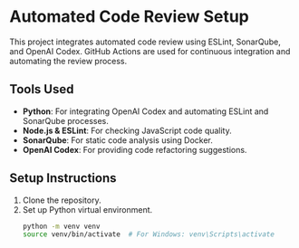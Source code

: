 # Automated Code Review Setup

This project integrates automated code review using ESLint, SonarQube, and OpenAI Codex. GitHub Actions are used for continuous integration and automating the review process.

## Tools Used

- **Python**: For integrating OpenAI Codex and automating ESLint and SonarQube processes.
- **Node.js & ESLint**: For checking JavaScript code quality.
- **SonarQube**: For static code analysis using Docker.
- **OpenAI Codex**: For providing code refactoring suggestions.

## Setup Instructions

1. Clone the repository.
2. Set up Python virtual environment.
   ```bash
   python -m venv venv
   source venv/bin/activate  # For Windows: venv\Scripts\activate
